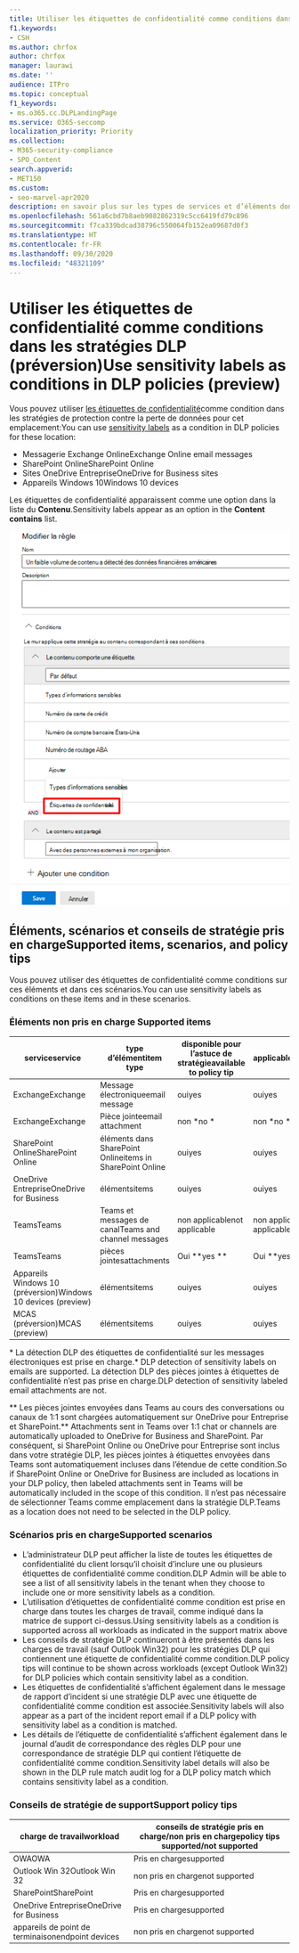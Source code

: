 ```yaml
---
title: Utiliser les étiquettes de confidentialité comme conditions dans les stratégies DLP (préversion)
f1.keywords:
- CSH
ms.author: chrfox
author: chrfox
manager: laurawi
ms.date: ''
audience: ITPro
ms.topic: conceptual
f1_keywords:
- ms.o365.cc.DLPLandingPage
ms.service: O365-seccomp
localization_priority: Priority
ms.collection:
- M365-security-compliance
- SPO_Content
search.appverid:
- MET150
ms.custom:
- seo-marvel-apr2020
description: en savoir plus sur les types de services et d’éléments dont vous pouvez utiliser les étiquettes de confidentialité comme conditions dans les stratégies DLP
ms.openlocfilehash: 561a6cbd7b8aeb9082862319c5cc6419fd79c896
ms.sourcegitcommit: f7ca339bdcad38796c550064fb152ea09687d0f3
ms.translationtype: HT
ms.contentlocale: fr-FR
ms.lasthandoff: 09/30/2020
ms.locfileid: "48321109"
---
```

# <a name="use-sensitivity-labels-as-conditions-in-dlp-policies-preview"></a><span data-ttu-id="7a8fd-103">Utiliser les étiquettes de confidentialité comme conditions dans les stratégies DLP (préversion)</span><span class="sxs-lookup"><span data-stu-id="7a8fd-103">Use sensitivity labels as conditions in DLP policies (preview)</span></span>

<span data-ttu-id="7a8fd-104">Vous pouvez utiliser [ les étiquettes de confidentialité](sensitivity-labels.md)comme condition dans les stratégies de protection contre la perte de données pour cet emplacement:</span><span class="sxs-lookup"><span data-stu-id="7a8fd-104">You can use [sensitivity labels](sensitivity-labels.md) as a condition in DLP policies for these location:</span></span>

- <span data-ttu-id="7a8fd-105">Messagerie Exchange Online</span><span class="sxs-lookup"><span data-stu-id="7a8fd-105">Exchange Online email messages</span></span>
- <span data-ttu-id="7a8fd-106">SharePoint Online</span><span class="sxs-lookup"><span data-stu-id="7a8fd-106">SharePoint Online</span></span>
- <span data-ttu-id="7a8fd-107">Sites OneDrive Entreprise</span><span class="sxs-lookup"><span data-stu-id="7a8fd-107">OneDrive for Business sites</span></span>
- <span data-ttu-id="7a8fd-108">Appareils Windows 10</span><span class="sxs-lookup"><span data-stu-id="7a8fd-108">Windows 10 devices</span></span>

<span data-ttu-id="7a8fd-109">Les étiquettes de confidentialité apparaissent comme une option dans la liste du **Contenu**.</span><span class="sxs-lookup"><span data-stu-id="7a8fd-109">Sensitivity labels appear as an option in the **Content contains** list.</span></span>

![Étiquette de confidentialité comme condition](../media/dlp-sensitivity-label-as-a-condition.png)

## <a name="supported-items-scenarios-and-policy-tips"></a><span data-ttu-id="7a8fd-111">Éléments, scénarios et conseils de stratégie pris en charge</span><span class="sxs-lookup"><span data-stu-id="7a8fd-111">Supported items, scenarios, and policy tips</span></span>

<span data-ttu-id="7a8fd-112">Vous pouvez utiliser des étiquettes de confidentialité comme conditions sur ces éléments et dans ces scénarios.</span><span class="sxs-lookup"><span data-stu-id="7a8fd-112">You can use sensitivity labels as conditions on these items and in these scenarios.</span></span>

### <a name="supported-items"></a><span data-ttu-id="7a8fd-113">Éléments non pris en charge </span><span class="sxs-lookup"><span data-stu-id="7a8fd-113">Supported items</span></span>

|<span data-ttu-id="7a8fd-114">service</span><span class="sxs-lookup"><span data-stu-id="7a8fd-114">service</span></span>  |<span data-ttu-id="7a8fd-115">type d’élément</span><span class="sxs-lookup"><span data-stu-id="7a8fd-115">item type</span></span>  |<span data-ttu-id="7a8fd-116">disponible pour l’astuce de stratégie</span><span class="sxs-lookup"><span data-stu-id="7a8fd-116">available to policy tip</span></span>  |<span data-ttu-id="7a8fd-117">applicable</span><span class="sxs-lookup"><span data-stu-id="7a8fd-117">enforceable</span></span>  |
|---------|---------|---------|---------|
|<span data-ttu-id="7a8fd-118">Exchange</span><span class="sxs-lookup"><span data-stu-id="7a8fd-118">Exchange</span></span>    |<span data-ttu-id="7a8fd-119">Message électronique</span><span class="sxs-lookup"><span data-stu-id="7a8fd-119">email message</span></span>         |<span data-ttu-id="7a8fd-120">oui</span><span class="sxs-lookup"><span data-stu-id="7a8fd-120">yes</span></span>         |<span data-ttu-id="7a8fd-121">oui</span><span class="sxs-lookup"><span data-stu-id="7a8fd-121">yes</span></span>         |
|<span data-ttu-id="7a8fd-122">Exchange</span><span class="sxs-lookup"><span data-stu-id="7a8fd-122">Exchange</span></span>    |<span data-ttu-id="7a8fd-123">Pièce jointe</span><span class="sxs-lookup"><span data-stu-id="7a8fd-123">email attachment</span></span>         |<span data-ttu-id="7a8fd-124">non \*</span><span class="sxs-lookup"><span data-stu-id="7a8fd-124">no \*</span></span>         |<span data-ttu-id="7a8fd-125">non \*</span><span class="sxs-lookup"><span data-stu-id="7a8fd-125">no \*</span></span>         |
|<span data-ttu-id="7a8fd-126">SharePoint Online</span><span class="sxs-lookup"><span data-stu-id="7a8fd-126">SharePoint Online</span></span>     |<span data-ttu-id="7a8fd-127">éléments dans SharePoint Online</span><span class="sxs-lookup"><span data-stu-id="7a8fd-127">items in SharePoint Online</span></span>         |<span data-ttu-id="7a8fd-128">oui</span><span class="sxs-lookup"><span data-stu-id="7a8fd-128">yes</span></span>         |<span data-ttu-id="7a8fd-129">oui</span><span class="sxs-lookup"><span data-stu-id="7a8fd-129">yes</span></span>         |
|<span data-ttu-id="7a8fd-130">OneDrive Entreprise</span><span class="sxs-lookup"><span data-stu-id="7a8fd-130">OneDrive for Business</span></span>     |<span data-ttu-id="7a8fd-131">éléments</span><span class="sxs-lookup"><span data-stu-id="7a8fd-131">items</span></span>         |<span data-ttu-id="7a8fd-132">oui</span><span class="sxs-lookup"><span data-stu-id="7a8fd-132">yes</span></span>         |<span data-ttu-id="7a8fd-133">oui</span><span class="sxs-lookup"><span data-stu-id="7a8fd-133">yes</span></span>         |
|<span data-ttu-id="7a8fd-134">Teams</span><span class="sxs-lookup"><span data-stu-id="7a8fd-134">Teams</span></span>     |<span data-ttu-id="7a8fd-135">Teams et messages de canal</span><span class="sxs-lookup"><span data-stu-id="7a8fd-135">Teams and channel messages</span></span>         |<span data-ttu-id="7a8fd-136">non applicable</span><span class="sxs-lookup"><span data-stu-id="7a8fd-136">not applicable</span></span>         |<span data-ttu-id="7a8fd-137">non applicable</span><span class="sxs-lookup"><span data-stu-id="7a8fd-137">not applicable</span></span>         |
|<span data-ttu-id="7a8fd-138">Teams</span><span class="sxs-lookup"><span data-stu-id="7a8fd-138">Teams</span></span>     |<span data-ttu-id="7a8fd-139">pièces jointes</span><span class="sxs-lookup"><span data-stu-id="7a8fd-139">attachments</span></span>         |<span data-ttu-id="7a8fd-140">Oui \*\*</span><span class="sxs-lookup"><span data-stu-id="7a8fd-140">yes \*\*</span></span>         |<span data-ttu-id="7a8fd-141">Oui \*\*</span><span class="sxs-lookup"><span data-stu-id="7a8fd-141">yes \*\*</span></span>         |
|<span data-ttu-id="7a8fd-142">Appareils Windows 10 (préversion)</span><span class="sxs-lookup"><span data-stu-id="7a8fd-142">Windows 10 devices (preview)</span></span>     |<span data-ttu-id="7a8fd-143">éléments</span><span class="sxs-lookup"><span data-stu-id="7a8fd-143">items</span></span>         |<span data-ttu-id="7a8fd-144">oui</span><span class="sxs-lookup"><span data-stu-id="7a8fd-144">yes</span></span>         |<span data-ttu-id="7a8fd-145">oui</span><span class="sxs-lookup"><span data-stu-id="7a8fd-145">yes</span></span>         |
|<span data-ttu-id="7a8fd-146">MCAS (préversion)</span><span class="sxs-lookup"><span data-stu-id="7a8fd-146">MCAS (preview)</span></span> |<span data-ttu-id="7a8fd-147">éléments</span><span class="sxs-lookup"><span data-stu-id="7a8fd-147">items</span></span>         |<span data-ttu-id="7a8fd-148">oui</span><span class="sxs-lookup"><span data-stu-id="7a8fd-148">yes</span></span>         |<span data-ttu-id="7a8fd-149">oui</span><span class="sxs-lookup"><span data-stu-id="7a8fd-149">yes</span></span>         |

<span data-ttu-id="7a8fd-150">\* La détection DLP des étiquettes de confidentialité sur les messages électroniques est prise en charge.</span><span class="sxs-lookup"><span data-stu-id="7a8fd-150">\* DLP detection of sensitivity labels on emails are supported.</span></span> <span data-ttu-id="7a8fd-151">La détection DLP des pièces jointes à étiquettes de confidentialité n’est pas prise en charge.</span><span class="sxs-lookup"><span data-stu-id="7a8fd-151">DLP detection of sensitivity labeled email attachments are not.</span></span>

<span data-ttu-id="7a8fd-152">\*\* Les pièces jointes envoyées dans Teams au cours des conversations ou canaux de 1:1 sont chargées automatiquement sur OneDrive pour Entreprise et SharePoint.</span><span class="sxs-lookup"><span data-stu-id="7a8fd-152">\*\* Attachments sent in Teams over 1:1 chat or channels are automatically uploaded to OneDrive for Business and SharePoint.</span></span> <span data-ttu-id="7a8fd-153">Par conséquent, si SharePoint Online ou OneDrive pour Entreprise sont inclus dans votre stratégie DLP, les pièces jointes à étiquettes envoyées dans Teams sont automatiquement incluses dans l’étendue de cette condition.</span><span class="sxs-lookup"><span data-stu-id="7a8fd-153">So if SharePoint Online or OneDrive for Business are included as locations in your DLP policy, then labeled attachments sent in Teams will be automatically included in the scope of this condition.</span></span> <span data-ttu-id="7a8fd-154">Il n’est pas nécessaire de sélectionner Teams comme emplacement dans la stratégie DLP.</span><span class="sxs-lookup"><span data-stu-id="7a8fd-154">Teams as a location does not need to be selected in the DLP policy.</span></span>

### <a name="supported-scenarios"></a><span data-ttu-id="7a8fd-155">Scénarios pris en charge</span><span class="sxs-lookup"><span data-stu-id="7a8fd-155">Supported scenarios</span></span>

- <span data-ttu-id="7a8fd-156">L’administrateur DLP peut afficher la liste de toutes les étiquettes de confidentialité du client lorsqu’il choisit d’inclure une ou plusieurs étiquettes de confidentialité comme condition.</span><span class="sxs-lookup"><span data-stu-id="7a8fd-156">DLP Admin will be able to see a list of all sensitivity labels in the tenant when they choose to include one or more sensitivity labels as a condition.</span></span>
- <span data-ttu-id="7a8fd-157">L’utilisation d’étiquettes de confidentialité comme condition est prise en charge dans toutes les charges de travail, comme indiqué dans la matrice de support ci-dessus.</span><span class="sxs-lookup"><span data-stu-id="7a8fd-157">Using sensitivity labels as a condition is supported across all workloads as indicated in the support matrix above</span></span>
- <span data-ttu-id="7a8fd-158">Les conseils de stratégie DLP continueront à être présentés dans les charges de travail (sauf Outlook Win32) pour les stratégies DLP qui contiennent une étiquette de confidentialité comme condition.</span><span class="sxs-lookup"><span data-stu-id="7a8fd-158">DLP policy tips will continue to be shown across workloads (except Outlook Win32) for DLP policies which contain sensitivity label as a condition.</span></span>
- <span data-ttu-id="7a8fd-159">Les étiquettes de confidentialité s’affichent également dans le message de rapport d’incident si une stratégie DLP avec une étiquette de confidentialité comme condition est associée.</span><span class="sxs-lookup"><span data-stu-id="7a8fd-159">Sensitivity labels will also appear as a part of the incident report email if a DLP policy with sensitivity label as a condition is matched.</span></span>
- <span data-ttu-id="7a8fd-160">Les détails de l’étiquette de confidentialité s’affichent également dans le journal d’audit de correspondance des règles DLP pour une correspondance de stratégie DLP qui contient l’étiquette de confidentialité comme condition.</span><span class="sxs-lookup"><span data-stu-id="7a8fd-160">Sensitivity label details will also be shown in the DLP rule match audit log for a DLP policy match which contains sensitivity label as a condition.</span></span>


### <a name="support-policy-tips"></a><span data-ttu-id="7a8fd-161">Conseils de stratégie de support</span><span class="sxs-lookup"><span data-stu-id="7a8fd-161">Support policy tips</span></span>


|<span data-ttu-id="7a8fd-162">charge de travail</span><span class="sxs-lookup"><span data-stu-id="7a8fd-162">workload</span></span>  |<span data-ttu-id="7a8fd-163">conseils de stratégie pris en charge/non pris en charge</span><span class="sxs-lookup"><span data-stu-id="7a8fd-163">policy tips supported/not supported</span></span>  |
|---------|---------|
|<span data-ttu-id="7a8fd-164">OWA</span><span class="sxs-lookup"><span data-stu-id="7a8fd-164">OWA</span></span> |    <span data-ttu-id="7a8fd-165">Pris en charge</span><span class="sxs-lookup"><span data-stu-id="7a8fd-165">supported</span></span>     |
|<span data-ttu-id="7a8fd-166">Outlook Win 32</span><span class="sxs-lookup"><span data-stu-id="7a8fd-166">Outlook Win 32</span></span>    |  <span data-ttu-id="7a8fd-167">non pris en charge</span><span class="sxs-lookup"><span data-stu-id="7a8fd-167">not supported</span></span>       |
|<span data-ttu-id="7a8fd-168">SharePoint</span><span class="sxs-lookup"><span data-stu-id="7a8fd-168">SharePoint</span></span>   |   <span data-ttu-id="7a8fd-169">Pris en charge</span><span class="sxs-lookup"><span data-stu-id="7a8fd-169">supported</span></span>      |
|<span data-ttu-id="7a8fd-170">OneDrive Entreprise</span><span class="sxs-lookup"><span data-stu-id="7a8fd-170">OneDrive for Business</span></span>    |    <span data-ttu-id="7a8fd-171">Pris en charge</span><span class="sxs-lookup"><span data-stu-id="7a8fd-171">supported</span></span>     |
|<span data-ttu-id="7a8fd-172">appareils de point de terminaison</span><span class="sxs-lookup"><span data-stu-id="7a8fd-172">endpoint devices</span></span>   |  <span data-ttu-id="7a8fd-173">non pris en charge</span><span class="sxs-lookup"><span data-stu-id="7a8fd-173">not supported</span></span>       |

